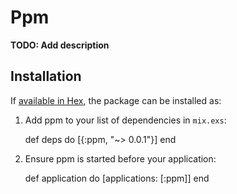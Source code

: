 # Ppm

**TODO: Add description**

## Installation

If [available in Hex](https://hex.pm/docs/publish), the package can be installed as:

  1. Add ppm to your list of dependencies in `mix.exs`:

        def deps do
          [{:ppm, "~> 0.0.1"}]
        end

  2. Ensure ppm is started before your application:

        def application do
          [applications: [:ppm]]
        end

